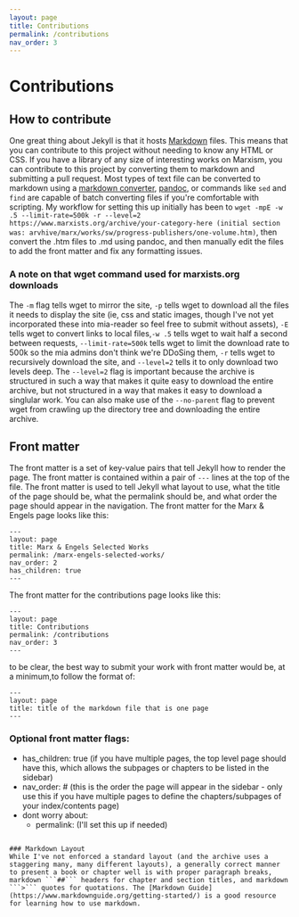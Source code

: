 ```yaml
---
layout: page
title: Contributions
permalink: /contributions
nav_order: 3
---
```


# Contributions

## How to contribute
One great thing about Jekyll is that it hosts [Markdown](https://www.markdownguide.org/getting-started/) files. This means that you can contribute to this project without needing to know any HTML or CSS. If you have a library of any size of interesting works on Marxism, you can contribute to this project by converting them to markdown and submitting a pull request. Most types of text file can be converted to markdown using a [markdown converter](https://codebeautify.org/html-to-markdown), [pandoc](https://pandoc.org/), or commands like ```sed``` and ```find``` are capable of batch converting files if you're comfortable with scripting. My workflow for setting this up initially has been to ```wget -mpE -w .5 --limit-rate=500k -r --level=2  https://www.marxists.org/archive/your-category-here (initial section was: arvhive/marx/works/sw/progress-publishers/one-volume.htm)```, then convert the .htm files to .md using pandoc, and then manually edit the files to add the front matter and fix any formatting issues.

### A note on that wget command used for marxists.org downloads
The ```-m``` flag tells wget to mirror the site, ```-p``` tells wget to download all the files it needs to display the site (ie, css and static images, though I've not yet incorporated these into mia-reader so feel free to submit without assets), ```-E``` tells wget to convert links to local files,```-w .5``` tells wget to wait half a second between requests, ```--limit-rate=500k``` tells wget to limit the download rate to 500k so the mia admins don't think we're DDoSing them, ```-r``` tells wget to recursively download the site, and ```--level=2``` tells it to only download two levels deep. The ```--level=2``` flag is important because the archive is structured in such a way that makes it quite easy to download the entire archive, but not structured in a way that makes it easy to download a singlular work. You can also make use of the ```--no-parent``` flag to prevent wget from crawling up the directory tree and downloading the entire archive.

## Front matter
The front matter is a set of key-value pairs that tell Jekyll how to render the page. The front matter is contained within a pair of ```---``` lines at the top of the file. The front matter is used to tell Jekyll what layout to use, what the title of the page should be, what the permalink should be, and what order the page should appear in the navigation. The front matter for the Marx & Engels page looks like this:
```
---
layout: page
title: Marx & Engels Selected Works
permalink: /marx-engels-selected-works/
nav_order: 2
has_children: true
---
```
The front matter for the contributions page looks like this:
```
---
layout: page
title: Contributions
permalink: /contributions
nav_order: 3
---
```
to be clear, the best way to submit your work with front matter would be, at a minimum,to follow the format of:
```
---
layout: page
title: title of the markdown file that is one page
---
```
### Optional front matter flags:

- has_children: true (if you have multiple pages, the top level page should have this, which allows the subpages or chapters to be listed in the sidebar)
- nav_order: # (this is the order the page will appear in the sidebar - 
only use this if you have multiple pages to define the chapters/subpages of your index/contents page)
- dont worry about:
    - permalink: (I'll set this up if needed)
```

### Markdown Layout
While I've not enforced a standard layout (and the archive uses a staggering many, many different layouts), a generally correct manner to present a book or chapter well is with proper paragraph breaks, markdown ```##``` headers for chapter and section titles, and markdown ```>``` quotes for quotations. The [Markdown Guide](https://www.markdownguide.org/getting-started/) is a good resource for learning how to use markdown.


